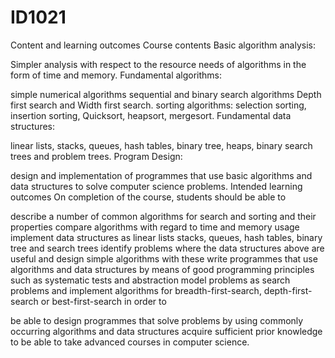 # ID1021
Content and learning outcomes
Course contents
Basic algorithm analysis:

Simpler analysis with respect to the resource needs of algorithms in the form of time and memory.
Fundamental algorithms:

simple numerical algorithms
sequential and binary search algorithms
Depth first search and Width first search.
sorting algorithms: selection sorting, insertion sorting, Quicksort, heapsort, mergesort.
Fundamental data structures:

linear lists, stacks, queues, hash tables, binary tree, heaps, binary search trees and problem trees.
Program Design:

design and implementation of programmes that use basic algorithms and data structures to solve computer science problems.
Intended learning outcomes
On completion of the course, students should be able to

describe a number of common algorithms for search and sorting and their properties
compare algorithms with regard to time and memory usage
implement data structures as linear lists stacks, queues, hash tables, binary tree and search trees
identify problems where the data structures above are useful and design simple algorithms with these
write programmes that use algorithms and data structures by means of good programming principles such as systematic tests and abstraction
model problems as search problems and implement algorithms for breadth-first-search, depth-first-search or best-first-search
in order to

be able to design programmes that solve problems by using commonly occurring algorithms and data structures
acquire sufficient prior knowledge to be able to take advanced courses in computer science.
